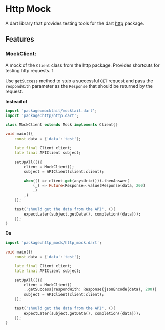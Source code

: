 # Http Mock

A dart library that provides testing tools for the dart [http](https://pub.dev/packagse/http) package.

## Features

### MockClient:

A mock of the `Client` class from the http package. Provides shortcuts for testing http requests. f

Use `getSuccess` method to stub a successful `GET` request and pass the `respondWith` parameter as the `Response` that should be returned by the request.

**Instead of**

```dart
import 'package:mocktail/mocktail.dart';
import 'package:http/http.dart';

class MockClient extends Mock implements Client{}

void main(){
    const data = {'data':'test'};

    late final Client client;
    late final APIClient subject;

    setUpAll((){
        client = MockClient();
        subject = APIClient(client:client);

        when(() => client.get(any<Uri>())).thenAnswer(
            (_) => Future<Response>.value(Response(data, 200)
            ,)
        ,)
    });

    test('should get the data from the API', (){
        expectLater(subject.getData(), completion({data}));
    });
}
```

**Do**

```dart
import 'package:http_mock/http_mock.dart';

void main(){
    const data = {'data':'test'};

    late final Client client;
    late final APIClient subject;

    setUpAll((){
        client = MockClient()
        ..getSuccess(respondWith: Response(jsonEncode(data), 200))
        subject = APIClient(client:client);
    });

    test('should get the data from the API', (){
        expectLater(subject.getData(), completion({data}));
    });
}
```
